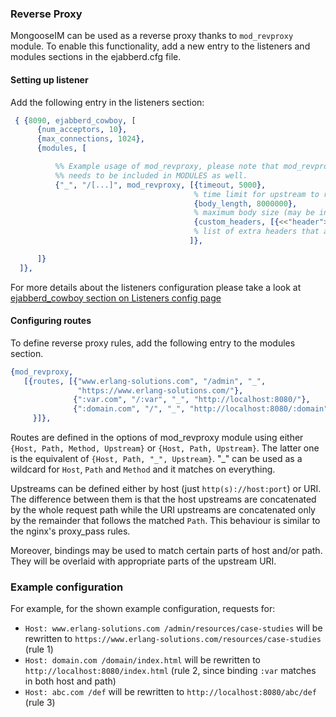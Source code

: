 ### Reverse Proxy

MongooseIM can be used as a reverse proxy thanks to `mod_revproxy` module. 
To enable this functionality, add a new entry to the listeners and modules sections in the ejabberd.cfg file.

#### Setting up listener

Add the following entry in the listeners section:

```Erlang
 { {8090, ejabberd_cowboy, [
      {num_acceptors, 10},
      {max_connections, 1024},
      {modules, [

          %% Example usage of mod_revproxy, please note that mod_revproxy
          %% needs to be included in MODULES as well.
          {"_", "/[...]", mod_revproxy, [{timeout, 5000},
                                         % time limit for upstream to respond
                                         {body_length, 8000000},
                                         % maximum body size (may be infinity)
                                         {custom_headers, [{<<"header">>,<<"value">>}]}
                                         % list of extra headers that are send to upstream
                                        ]},

      ]}
  ]},


```

For more details about the listeners configuration please take a look at [ejabberd_cowboy section on Listeners config page](../advanced-configuration/Listener-modules.md#ejabberd_cowboy)

#### Configuring routes

To define reverse proxy rules, add the following entry to the modules section.

```Erlang
{mod_revproxy,
   [{routes, [{"www.erlang-solutions.com", "/admin", "_",
               "https://www.erlang-solutions.com/"},
              {":var.com", "/:var", "_", "http://localhost:8080/"},
              {":domain.com", "/", "_", "http://localhost:8080/:domain"}]
     }]},
```

Routes are defined in the options of mod_revproxy module using either `{Host, Path, Method, Upstream}` or `{Host, Path, Upstream}`.
The latter one is the equivalent of `{Host, Path, "_", Upstream}`. 
"_" can be used as a wildcard for `Host`, `Path` and `Method` and it matches on everything.

Upstreams can be defined either by host (just `http(s)://host:port`) or URI.
The difference between them is that the host upstreams are concatenated by the whole request path while the URI upstreams are concatenated only by the remainder that follows the matched `Path`.
This behaviour is similar to the nginx's proxy_pass rules.

Moreover, bindings may be used to match certain parts of host and/or path.
They will be overlaid with appropriate parts of the upstream URI.

### Example configuration

For example, for the shown example configuration, requests for:

* `Host: www.erlang-solutions.com /admin/resources/case-studies` will be rewritten to `https://www.erlang-solutions.com/resources/case-studies` (rule 1)
* `Host: domain.com /domain/index.html` will be rewritten to `http://localhost:8080/index.html` (rule 2, since binding `:var` matches in both host and path)
* `Host: abc.com /def` will be rewritten to `http://localhost:8080/abc/def` (rule 3)
